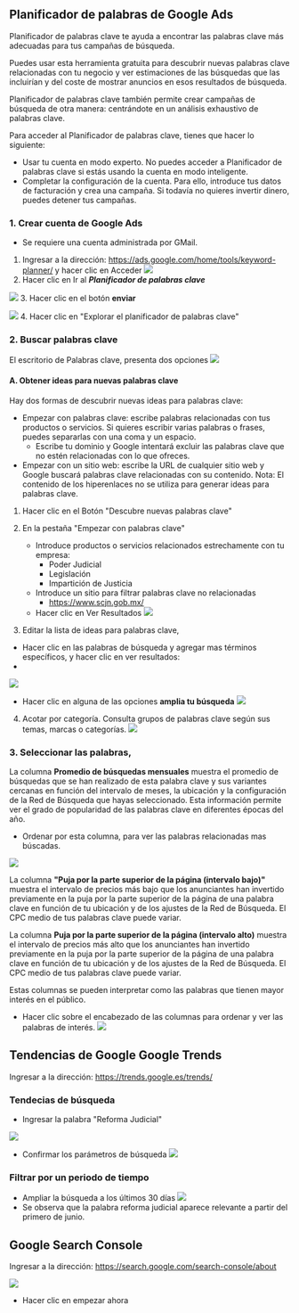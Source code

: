 



## Planificador de palabras de Google Ads
Planificador de palabras clave te ayuda a encontrar las palabras clave más adecuadas para tus campañas de búsqueda.

Puedes usar esta herramienta gratuita para descubrir nuevas palabras clave relacionadas con tu negocio y ver estimaciones de las búsquedas que las incluirían y del coste de mostrar anuncios en esos resultados de búsqueda.

Planificador de palabras clave también permite crear campañas de búsqueda de otra manera: centrándote en un análisis exhaustivo de palabras clave.

Para acceder al Planificador de palabras clave, tienes que hacer lo siguiente:

- Usar tu cuenta en modo experto. No puedes acceder a Planificador de palabras clave si estás usando la cuenta en modo inteligente.
- Completar la configuración de la cuenta. Para ello, introduce tus datos de facturación y crea una campaña. Si todavía no quieres invertir dinero, puedes detener tus campañas.


### 1. Crear cuenta de Google Ads
- Se requiere una cuenta administrada por GMail.

1. Ingresar a la dirección: https://ads.google.com/home/tools/keyword-planner/ y hacer clic en Acceder
![](https://i.imgur.com/tDX1BhD.png)
2. Hacer clic en Ir al ***Planificador de palabras clave***

![](https://i.imgur.com/o0z8TEc.png.  )
3. Hacer clic en el botón **enviar**

![](https://i.imgur.com/Jzc9lZg.png)
4. Hacer clic en "Explorar el planificador de palabras clave"

### 2. Buscar palabras clave
El escritorio de Palabras clave, presenta dos opciones 
![](https://i.imgur.com/5mutZvZ.png)

#### A. Obtener ideas para nuevas palabras clave
Hay dos formas de descubrir nuevas ideas para palabras clave:
- Empezar con palabras clave: escribe palabras relacionadas con tus productos o servicios. Si quieres escribir varias palabras o frases, puedes separarlas con una coma y un espacio.
	- Escribe tu dominio y Google intentará excluir las palabras clave que no estén relacionadas con lo que ofreces.
- Empezar con un sitio web: escribe la URL de cualquier sitio web y Google buscará palabras clave relacionadas con su contenido. Nota: El contenido de los hiperenlaces no se utiliza para generar ideas para palabras clave.

1. Hacer clic en el Botón "Descubre nuevas palabras clave"
2. En la pestaña "Empezar con palabras clave" 
	- Introduce productos o servicios relacionados estrechamente con tu empresa: 
		- Poder Judicial
		- Legislación
		- Impartición de Justicia
	- Introduce un sitio para filtrar palabras clave no relacionadas 
		- https://www.scjn.gob.mx/
	- Hacer clic en Ver Resultados
![](https://i.imgur.com/bQjv9kL.png)

3. Editar la lista de ideas para palabras clave, 
- Hacer clic en las palabras de búsqueda y agregar mas términos específicos, y hacer clic en ver resultados:
-
![](https://i.imgur.com/qmdE12C.png)

- Hacer clic en alguna de las opciones **amplia tu búsqueda**
![](https://i.imgur.com/zM3d0yR.png)

4. Acotar por categoría. Consulta grupos de palabras clave según sus temas, marcas o categorías.
![](https://i.imgur.com/IybiXjP.png)

### 3. Seleccionar las palabras,
La columna **Promedio de búsquedas mensuales** muestra el promedio de búsquedas que se han realizado de esta palabra clave y sus variantes cercanas en función del intervalo de meses, la ubicación y la configuración de la Red de Búsqueda que hayas seleccionado. Esta información permite ver el grado de popularidad de las palabras clave en diferentes épocas del año.
- Ordenar por esta columna, para ver las palabras relacionadas mas búscadas.

![](https://i.imgur.com/gjMkSo8.png)

La columna **"Puja por la parte superior de la página (intervalo bajo)"** muestra el intervalo de precios más bajo que los anunciantes han invertido previamente en la puja por la parte superior de la página de una palabra clave en función de tu ubicación y de los ajustes de la Red de Búsqueda. El CPC medio de tus palabras clave puede variar.

La columna **Puja por la parte superior de la página (intervalo alto)** muestra el intervalo de precios más alto que los anunciantes han invertido previamente en la puja por la parte superior de la página de una palabra clave en función de tu ubicación y de los ajustes de la Red de Búsqueda. El CPC medio de tus palabras clave puede variar.

Estas columnas se pueden interpretar como las palabras que tienen mayor interés en el público.

- Hacer clic sobre el encabezado de las columnas para ordenar y ver las palabras de interés.
![](https://i.imgur.com/PfZ1cs8.png)


## Tendencias de Google Google Trends


Ingresar a la dirección: https://trends.google.es/trends/ 

### Tendecias de  búsqueda
- Ingresar la palabra "Reforma Judicial"

![](https://i.imgur.com/quc6D1l.png)
- Confirmar los parámetros de búsqueda
![](https://i.imgur.com/T6aV1iW.png)
### Filtrar por un periodo de tiempo
- Ampliar la búsqueda a los últimos 30 días
![](https://i.imgur.com/FYPKR73.png)
- Se observa que la palabra reforma judicial aparece relevante a partir del primero de junio.

## Google Search Console


Ingresar a la dirección: https://search.google.com/search-console/about

![](https://i.imgur.com/JkRNrLj.png)

- Hacer clic en empezar ahora
 


<!--stackedit_data:
eyJoaXN0b3J5IjpbLTI5OTEyMDQ0MSwtMTQ1NDMzODkwNCw3OT
UzNjgwMzNdfQ==
-->